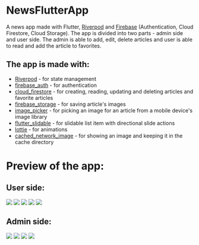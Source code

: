 # NewsFlutterApp
A news app made with Flutter, [Riverpod](https://riverpod.dev/) and [Firebase](https://firebase.flutter.dev/) (Authentication, Cloud Firestore, Cloud Storage). The app is divided into two parts - admin side and user side. The admin is able to add, edit, delete articles and user is able to read and add the article to favorites. 

## The app is made with:
- [Riverpod](https://pub.dev/packages/flutter_riverpod) - for state management
- [firebase_auth](https://pub.dev/packages/firebase_auth) - for authentication
- [cloud_firestore](https://pub.dev/packages/cloud_firestore) - for creating, reading, updating and deleting articles and favorite articles
- [firebase_storage](https://pub.dev/packages/firebase_storage) - for saving article's images
- [image_picker](https://pub.dev/packages/image_picker) - for picking an image for an article from a mobile device's image library
- [flutter_slidable](https://pub.dev/packages/flutter_slidable) - for slidable list item with directional slide actions
- [lottie](https://pub.dev/packages/lottie) - for animations
- [cached_network_image](https://pub.dev/packages/cached_network_image) - for showing an image and keeping it in the cache directory

# Preview of the app:
## User side: 
![](https://github.com/rradzzio/NewsFlutterApp/blob/main/articles_user.png)
![](https://github.com/rradzzio/NewsFlutterApp/blob/main/btc_article.png)
![](https://github.com/rradzzio/NewsFlutterApp/blob/main/saved_articles.png)
![](https://github.com/rradzzio/NewsFlutterApp/blob/main/delete_saved_article.png)
![](https://github.com/rradzzio/NewsFlutterApp/blob/main/saved_articles_empty.png)
## Admin side:
![](https://github.com/rradzzio/NewsFlutterApp/blob/main/admin_home.png)
![](https://github.com/rradzzio/NewsFlutterApp/blob/main/admin_delete_article.png)
![](https://github.com/rradzzio/NewsFlutterApp/blob/main/admin_add_article.png)
![](https://github.com/rradzzio/NewsFlutterApp/blob/main/admin_edit_article.png)
